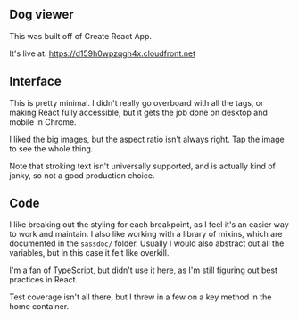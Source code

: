 ## Dog viewer

This was built off of Create React App.

It's live at: https://d159h0wpzqgh4x.cloudfront.net

## Interface

This is pretty minimal. I didn't really go overboard with all the tags, or making React fully accessible, but it gets the job done on desktop and mobile in Chrome.

I liked the big images, but the aspect ratio isn't always right. Tap the image to see the whole thing.

Note that stroking text isn't universally supported, and is actually kind of janky, so not a good production choice.

## Code

I like breaking out the styling for each breakpoint, as I feel it's an easier way to work and maintain. I also like working with a library of mixins, which are documented in the `sassdoc/` folder. Usually I would also abstract out all the variables, but in this case it felt like overkill.

I'm a fan of TypeScript, but didn't use it here, as I'm still figuring out best practices in React.

Test coverage isn't all there, but I threw in a few on a key method in the home container.